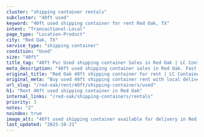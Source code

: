 ```yaml
---
cluster: "shipping container rentals"
subcluster: "40ft used"
keyword: "40ft used shipping container for rent Red Oak, TX"
intent: "Transactional-Local"
page_type: "Location-Product"
city: "Red Oak, TX"
service_type: "shipping container"
condition: "Used"
size: "40ft"
title_tag: "40ft Pvc Used shipping container Sales in Red Oak | LC Container"
meta_description: "40ft used shipping container sales in Red Oak. Fast delivery, competitive pricing. Serving shipping containers area. Quote ID: DN1. Call (214) 524-4168 for your free quote today."
original_title: "Red Oak 40ft shipping container for rent | LC Container"
original_meta: "Buy used 40ft shipping container rent with local delivery in Red Oak, TX. LC Container — local Since 2003. Request a fast quote today."
url_slug: "/red-oak/rent/40ft/shipping-containers/used"
h1: "Rent 40ft used shipping container in Red Oak"
internal_links: "/red-oak/shipping-containers/rentals"
priority: 3
notes: "2"
noindex: true
image_alt: "40ft used shipping container available for delivery in Red Oak"
last_updated: "2025-10-21"
---
```


<!-- TODO: Add unique city/inventory copy, images, and internal links here. -->

